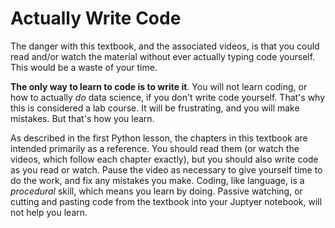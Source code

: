 # Actually Write Code

The danger with this textbook, and the associated videos, is that you could read and/or watch the material without ever actually typing code yourself. This would be a waste of your time. 

**The only way to learn to code is to write it**. You will not learn coding, or how to actually *do* data science, if you don't write code yourself. That's why this is considered a lab course. It will be frustrating, and you will make mistakes. But that's how you learn.

As described in the first Python lesson, the chapters in this textbook are intended primarily as a reference. You should read them (or watch the videos, which follow each chapter exactly), but you should also write code as you read or watch. Pause the video as necessary to give yourself time to do the work, and fix any mistakes you make. Coding, like language, is a *procedural* skill, which means you learn by doing. Passive watching, or cutting and pasting code from the textbook into your Juptyer notebook, will not help you learn. 